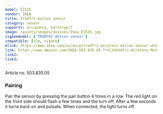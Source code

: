 ```yaml
---
model: E1525
vendor: IKEA
title: Trådfri motion sensor
category: sensor
supports: occupancy, batterypct
image: /assets/images/devices/Ikea_E1525.jpg
zigbeemodel: ['TRADFRI motion sensor']
compatible: [z2m, zigate]
mlink: https://www.ikea.com/us/en/p/tradfri-wireless-motion-sensor-white-50383505/
link: https://www.amazon.com/IKEA-503-835-05-Tr%C3%A5dfri-Wireless-Motion/dp/B07KM1Z11T
link2: 
link3: 
---
```

Article no. 503.835.05

### Pairing
Pair the sensor by pressing the pair button 4 times in a row.
The red light on the front side should flash a few times and the turn off.
After a few seconds it turns back on and pulsate. When connected, the light turns off. 
